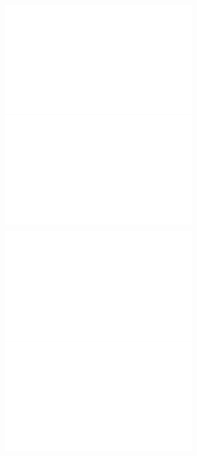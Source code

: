 ![](https://raw.githubusercontent.com/Tjorven-Liebe/github-stats/master/generated/overview.svg#gh-dark-mode-only)
![](https://raw.githubusercontent.com/Tjorven-Liebe/github-stats/master/generated/overview.svg#gh-light-mode-only)


![](https://raw.githubusercontent.com/Tjorven-Liebe/github-stats/master/generated/languages.svg#gh-dark-mode-only)
![](https://raw.githubusercontent.com/Tjorven-Liebe/github-stats/master/generated/languages.svg#gh-light-mode-only)
